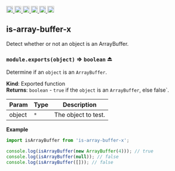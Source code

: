 <a
  href="https://travis-ci.org/Xotic750/is-array-buffer-x"
  title="Travis status">
<img
  src="https://travis-ci.org/Xotic750/is-array-buffer-x.svg?branch=master"
  alt="Travis status" height="18">
</a>
<a
  href="https://david-dm.org/Xotic750/is-array-buffer-x"
  title="Dependency status">
<img src="https://david-dm.org/Xotic750/is-array-buffer-x/status.svg"
  alt="Dependency status" height="18"/>
</a>
<a
  href="https://david-dm.org/Xotic750/is-array-buffer-x?type=dev"
  title="devDependency status">
<img src="https://david-dm.org/Xotic750/is-array-buffer-x/dev-status.svg"
  alt="devDependency status" height="18"/>
</a>
<a
  href="https://badge.fury.io/js/is-array-buffer-x"
  title="npm version">
<img src="https://badge.fury.io/js/is-array-buffer-x.svg"
  alt="npm version" height="18">
</a>
<a
  href="https://www.jsdelivr.com/package/npm/is-array-buffer-x"
  title="jsDelivr hits">
<img src="https://data.jsdelivr.com/v1/package/npm/is-array-buffer-x/badge?style=rounded"
  alt="jsDelivr hits" height="18">
</a>
<a
  href="https://bettercodehub.com/results/Xotic750/is-array-buffer-x"
  title="bettercodehub score">
<img src="https://bettercodehub.com/edge/badge/Xotic750/is-array-buffer-x?branch=master"
  alt="bettercodehub score" height="18">
</a>

<a name="module_is-array-buffer-x"></a>

## is-array-buffer-x

Detect whether or not an object is an ArrayBuffer.

<a name="exp_module_is-array-buffer-x--module.exports"></a>

### `module.exports(object)` ⇒ <code>boolean</code> ⏏

Determine if an `object` is an `ArrayBuffer`.

**Kind**: Exported function  
**Returns**: <code>boolean</code> - `true` if the `object` is an `ArrayBuffer`,
else false`.

| Param  | Type            | Description         |
| ------ | --------------- | ------------------- |
| object | <code>\*</code> | The object to test. |

**Example**

```js
import isArrayBuffer from 'is-array-buffer-x';

console.log(isArrayBuffer(new ArrayBuffer(4))); // true
console.log(isArrayBuffer(null)); // false
console.log(isArrayBuffer([])); // false
```
